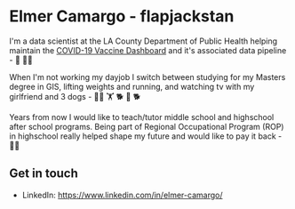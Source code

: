 # Elmer Camargo - flapjackstan

I'm a data scientist at the LA County Department of Public Health helping maintain the [COVID-19 Vaccine Dashboard](http://publichealth.lacounty.gov/media/coronavirus/vaccine/vaccine-dashboard.htm) and it's associated data pipeline - 
:construction_worker: :man_technologist: 

When I'm not working my dayjob I switch between studying for my Masters degree in GIS, lifting weights and running, and watching tv with my girlfriend and 3 dogs - :man_student: :weight_lifting: :dog2: :pig2: :dog2:

Years from now I would like to teach/tutor middle school and highschool after school programs. Being part of Regional Occupational Program (ROP) in highschool really helped shape my future and would like to pay it back - :teacher:

## Get in touch
- LinkedIn: https://www.linkedin.com/in/elmer-camargo/
